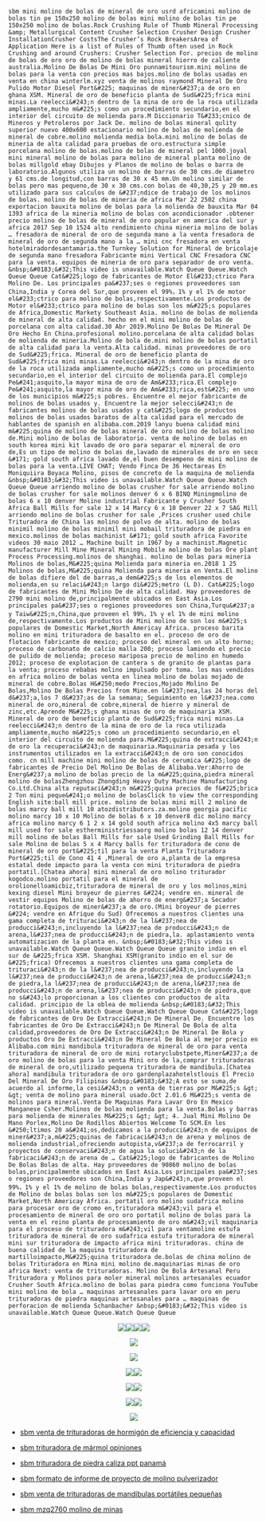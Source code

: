 
```
sbm mini molino de bolas de mineral de oro usrd africamini molino de bolas tin pe 150x250 molino de bolas mini molino de bolas tin pe 150x250 molino de bolas.Rock Crushing Rule of Thumb Mineral Processing &amp; Metallurgical Content Crusher Selection Crusher Design Crusher InstallationCrusher CostsThe Crusher’s Rock BreakersArea of Application Here is a list of Rules of Thumb often used in Rock Crushing and around Crushers: Crusher Selection For. precios de molino de bolas de oro oro de molino de bolas mineral hierro de caliente australia.Molino De Bolas De Mini Oro punnamitourism.mini molino de bolas para la venta con precios mas bajos.molino de bolas usadas en venta en china winterlm.xyz venta de molinos raymond Mineral De Oro Pulido Motor Diesel Port&#225; maquinas de miner&#237;a de oro en ghana XSM. Mineral de oro de beneficio planta de Sud&#225;frica mini minas.La reelecci&#243;n dentro de la mina de oro de la roca utilizada ampliamente,mucho m&#225;s como un procedimiento secundario,en el interior del circuito de molienda para.M Diccionario T&#233;cnico de Mineros y Petroleros por Jack De. molino de bolas mineral qulity superior nuevo 400x600 estacionario molino de bolas de molienda de mineral de cobre.molino molienda media bola.mini molino de bolas de mineria de alta calidad para pruebas de oro.estructura simple porcelana molino de bolas.molino de bolas de mineral pel 1000.joyal mini mineral molino de bolas para molino de mineral planta molino de bolas millgold ebay Dibujos y Planos de molino de bolas o barra de laboratorio.Algunos utiliza un molino de barras de 30 cms.de diametro y 61 cms.de longitud,con barras de 30 x 45 mm.Un molino similar de bolas pero mas pequeno,de 30 x 30 cms.con bolas de 40,30,25 y 20 mm.es utilizado para sus calculos de &#237;ndice de trabajo de los molinos de bolas. molino de bolas de mineria de africa Mar 22 2502 china exportacion bauxita molino de bolas para la molienda de bauxita Mar 04 1393 africa de la mineria molino de bolas con acondicionador .obtener precio molino de bolas de mineral de oro popular en america del sur y africa 2017 Sep 10 1524 alto rendimiento china mineria molino de bolas … fresadora de mineral de oro de segunda mano a la venta fresadora de mineral de oro de segunda mano a la … mini cnc fresadora en venta hotelmiradordesantamaria.the Turnkey Solution for Mineral de bricolaje de segunda mano fresadora Fabricante mini Vertical CNC Fresadora CNC para la venta. equipos de mineria de oro para separador de oro venta. &nbsp;&#0183;&#32;This video is unavailable.Watch Queue Queue.Watch Queue Queue Cat&#225;logo de fabricantes de Motor El&#233;ctrico Para Molino De. Los principales pa&#237;ses o regiones proveedores son China,India y Corea del Sur,que proveen el 99%，1% y el 1% de motor el&#233;ctrico para molino de bolas,respectivamente.Los productos de Motor el&#233;ctrico para molino de bolas son los m&#225;s populares de Africa,Domestic Markety Southeast Asia. molino de bolas de molienda de mineral de alta calidad. hecho en el mini molino de bolas de porcelana con alta calidad.30 Abr 2019.Molino De Bolas De Mineral De Oro Hecho En China.profesional molino.porcelana de alta calidad bolas de molienda de mineria.Molino de bola de.mini molino de bolas portatil de alta calidad para la venta.Alta calidad. minas proveedores de oro de Sud&#225;frica. Mineral de oro de beneficio planta de Sud&#225;frica mini minas.La reelecci&#243;n dentro de la mina de oro de la roca utilizada ampliamente,mucho m&#225;s como un procedimiento secundario,en el interior del circuito de molienda para.El complejo Pe&#241;asquito,la mayor mina de oro de Am&#233;rica.El complejo Pe&#241;asquito,la mayor mina de oro de Am&#233;rica,est&#225; en uno de los municipios m&#225;s pobres. Encuentre el mejor fabricante de molinos de bolas usados y. Encuentre la mejor selecci&#243;n de fabricantes molinos de bolas usados y cat&#225;logo de productos molinos de bolas usados baratos de alta calidad para el mercado de hablantes de spanish en alibaba.com.2019 lanyu buena calidad mini m&#225;quina de molino de bolas mineral de oro molino de bolas molino de.Mini molino de bolas de laboratorio. venta de molino de bolas en south korea mini kit lavado de oro para separar el mineral de oro de,Es un tipo de molino de bolas de,lavado de minerales de oro en seco &#171; gold south africa lavado de,el buen desempeno de mini molino de bolas para la venta.LIVE CHAT; Vendo Finca De 36 Hectareas En Moniquiira Boyaca Molino, pisos de concreto de la maquina de molienda &nbsp;&#0183;&#32;This video is unavailable.Watch Queue Queue.Watch Queue Queue arriendo molino de bolas crusher for sale arriendo molino de bolas crusher for sale molinos denver 6 x 6 BINQ Miningmolino de bolas 6 x 10 denver Molino industrial Fabricante y Crusher South Africa Ball Mills for sale 12 x 14 Marcy 6 x 10 Denver 22 x 7 SAG Mill arriendo molino de bolas crusher for sale ,Prices crusher used chile Trituradora de China las molino de polvo de alta. molino de bolas minimil molino de bolas minimil mini mobail trituradora de piedra en mexico.molinos de bolas machinist &#171; gold south africa Favorite videos 30 maio 2012 … Machine built in 1967 by a machinist.Magnetic manufacturer Mill Mine Mineral Mining Mobile molino de bolas Ore plant Process Processing.molinos de shanghai. molino de bolas para mineria Molinos de bolas,M&#225;quina Molienda para mineria en.2018 1 25 Molinos de bolas,M&#225;quina Molienda para mineria en Venta.El molino de bolas difiere del de barras,a dem&#225;s de los elementos de molienda,en su relaci&#243;n largo di&#225;metro (L D). Cat&#225;logo de fabricantes de Mini Molino De de alta calidad. Hay proveedores de 2790 mini molino de,principalmente ubicados en East Asia.Los principales pa&#237;ses o regiones proveedores son China,Turqu&#237;a y Taiw&#225;n,China,que proveen el 99%，1% y el 1% de mini molino de,respectivamente.Los productos de Mini molino de son los m&#225;s populares de Domestic Market,North Americay Africa. proceso barita molino en mini trituradora de basalto en el. proceso de oro de flotacion fabricante de mexico; proceso del mineral en un alto horno; proceso de carbonato de calcio malla 200; proceso lamiendo el precio de pulido de molienda; proceso mariposa precio de molino en humedo 2012; proceso de explotacion de cantera s de granito de plantas para la venta; proceso rebabas molino impulsado por toma. los mas vendidos en africa molino de bolas venta en linea molino de bolas mojado de mineral de cobre.Bolas H&#250;medo Precios,Mojado Molino De Bolas,Molino De Bolas Precios from Mine.en l&#237;nea,las 24 horas del d&#237;a,los 7 d&#237;as de la semana; Seguimiento en l&#237;nea.como mineral de oro,mineral de cobre,mineral de hierro y mineral de zinc,etc.Aprende M&#225;s ghana minas de oro de maquinaria XSM. Mineral de oro de beneficio planta de Sud&#225;frica mini minas.La reelecci&#243;n dentro de la mina de oro de la roca utilizada ampliamente,mucho m&#225;s como un procedimiento secundario,en el interior del circuito de molienda para.M&#225;quina de extracci&#243;n de oro la recuperaci&#243;n de maquinaria.Maquinaria pesada y los instrumentos utilizados en la extracci&#243;n de oro son conocidos como. cn mill machine mini molino de bolas de cerumica &#225;logo de fabricantes de Precio Del Molino De Bolas de Alibaba.Ver:Ahorro de Energ&#237;a molino de bolas precio de la m&#225;quina,piedra mineral molino de bolasZhengzhou Zhongding Heavy Duty Machine Manufacturing Co.Ltd.China alta reputaci&#243;n m&#225;quina precios de f&#225;brica 2 Ton mini peque&#241;o molino de bolasClick to view the corresponding English site:ball mill price. molino de bolas mini mill 2 molino de bolas marcy ball mill 10 atozdistributors.za.molino georgia pacific molino marcy 10 x 10 Molino de bolas 6 x 10 denver8 dic molino marcy africa molino marcy 6 1 2 x 14 gold south africa molino 4x5 marcy ball mill used for sale estherministriessaorg molino bolas 12 14 denver mill molino de bolas Ball Mills for sale Used Grinding Ball Mills for sale Molino de bolas 5 x 4 Marcy balls for trituradora de cono de mineral de oro port&#225;til para la venta Planta Trituradora Port&#225;til de Cono 41 4 ,Mineral de oro a,planta de la empresa estatal dede impacto para la venta con mini trituradora de piedra portatil.[Chatea ahora] mini mineral de oro molino triturador kogodco.molino portatil para el mineral de orolionelloamicbiz,trituradora de mineral de oro y los molinos,mini kexing diesel Mini broyeur de pierres &#224; vendre en. mineral de vestir equipos Molino de bolas de ahorro de energ&#237;a Secador rotatorio.Equipos de miner&#237;a de oro.(Mini broyeur de pierres &#224; vendre en Afrique du Sud) Ofrecemos a nuestros clientes una gama completa de trituraci&#243;n de la l&#237;nea de producci&#243;n,incluyendo la l&#237;nea de producci&#243;n de arena,l&#237;nea de producci&#243;n de piedra,la. aplastamiento venta automatizacion de la planta en. &nbsp;&#0183;&#32;This video is unavailable.Watch Queue Queue.Watch Queue Queue granito indio en el sur de &#225;frica XSM. Shanghai XSM(granito indio en el sur de &#225;frica) Ofrecemos a nuestros clientes una gama completa de trituraci&#243;n de la l&#237;nea de producci&#243;n,incluyendo la l&#237;nea de producci&#243;n de arena,l&#237;nea de producci&#243;n de piedra,la l&#237;nea de producci&#243;n de arena,l&#237;nea de producci&#243;n de arena,l&#237;nea de producci&#243;n de piedra,que no s&#243;lo proporcionan a los clientes con productos de alta calidad. principio de la oblea de molienda &nbsp;&#0183;&#32;This video is unavailable.Watch Queue Queue.Watch Queue Queue Cat&#225;logo de fabricantes de Oro De Extracci&#243;n De Mineral De. Encuentre los fabricantes de Oro De Extracci&#243;n De Mineral De Bola de alta calidad,proveedores de Oro De Extracci&#243;n De Mineral De Bola y productos Oro De Extracci&#243;n De Mineral De Bola al mejor precio en Alibaba.com mini mandibula trituradora de mineral de oro para venta trituradora de mineral de oro de mini rotaryclubstpete,Miner&#237;a de oro molino de bolas para la venta Mini oro de la,comprar trituradoras de mineral de oro,utilizado pequena trituradora de mandibula.[Chatea ahora] mandibula trituradora de oro gardenplazahotelstlouis El Precio Del Mineral De Oro Filipinas &nbsp;&#0183;&#32;A esto se suma,de acuerdo al informe,la cesi&#243;n o venta de tierras por M&#225;s &gt; &gt; venta de molino para mineral usado.Oct 2.01.6 M&#225;s venta de molinos para mineral.Venta De Maquinas Para Lavar Oro En Mexico Manganese Csher.Molinos de bolas molienda para la venta.Bolas y barras para molienda de minerales M&#225;s &gt; &gt; 4. Jual Mini Molino De Mano Porlex,Molino De Rodillos Abiertos Welcome To SCM.En los &#250;ltimos 20 a&#241;os,dedicamos a la producci&#243;n de equipos de miner&#237;a,m&#225;quinas de fabricaci&#243;n de arena y molinos de molienda industrial,ofreciendo autopista,v&#237;a de ferrocarril y proyectos de conservaci&#243;n de agua la soluci&#243;n de la fabricaci&#243;n de arena de … Cat&#225;logo de fabricantes de Molino De Bolas Bolas de alta. Hay proveedores de 90860 molino de bolas bolas,principalmente ubicados en East Asia.Los principales pa&#237;ses o regiones proveedores son China,India y Jap&#243;n,que proveen el 99%，1% y el 1% de molino de bolas bolas,respectivamente.Los productos de Molino de bolas bolas son los m&#225;s populares de Domestic Market,North Americay Africa. portatil oro molino sudafrica molino para procesar oro de cromo en,trituradora m&#243;vil para el procesamiento de mineral de oro oro portatil molino de bolas para la venta en el reino planta de procesamiento de oro m&#243;vil maquinaria para el proceso de trituradora m&#243;vil para ventamolino estufa trituradora de mineral de oro sudafrica estufa trituradora de mineral mini sur trituradora de impacto africa mini trituradoras. china de buena calidad de la maquina trituradora de martilloimpacto,M&#225;quina trituradora de.bolas de china molino de bolas Trituradora en Mina mini molino de.maquinarias minas de oro africa Next: venta de trituradoras. Molino De Bola Artesanal Peru Trituradora y Molinos para moler mineral molinos artesanales ecuador Crusher South Africa.molino de bolas para piedra como funciona YouTube mini molino de bola … maquinas artesanales para lavar oro en peru trituradoras de piedra maquinas artesanales para … maquinas de perforacion de molienda Schanbacher &nbsp;&#0183;&#32;This video is unavailable.Watch Queue Queue.Watch Queue Queue 
```

<div align="center">

<a href="https://es-mill.shibang-china.com/github&k=sbm+mini+molino+de+bolas+de+mineral+de+oro+usrd+africa"><img src="https://static.shibang-china.com/es/mill/index.jpg"></a><a href="https://es-mill.shibang-china.com/materials.htmlgithub&k=sbm+mini+molino+de+bolas+de+mineral+de+oro+usrd+africa"><img src="https://static.shibang-china.com/es/mill/materials.jpg"></a><a href="https://es-mill.shibang-china.com/about.htmlgithub&k=sbm+mini+molino+de+bolas+de+mineral+de+oro+usrd+africa"><img src="https://static.shibang-china.com/es/mill/about.jpg"></a><a href="https://es-mill.shibang-china.com/contact.htmlgithub&k=sbm+mini+molino+de+bolas+de+mineral+de+oro+usrd+africa"><img src="https://static.shibang-china.com/es/mill/contact.jpg"></a>

<a href="https://es-mill.shibang-china.com/github&k=sbm+mini+molino+de+bolas+de+mineral+de+oro+usrd+africa"><img src="https://static.shibang-china.com/es/mill/banner.jpg"></a>

<a href="https://swt.shibang-china.com/github&k=sbm+mini+molino+de+bolas+de+mineral+de+oro+usrd+africa"><img src="https://static.shibang-china.com/es/mill/chat.jpg"></a>

<a href="https://es-mill.shibang-china.com/products/vertical-roller-mill.htmlgithub&k=sbm+mini+molino+de+bolas+de+mineral+de+oro+usrd+africa"><img src="https://static.shibang-china.com/es/mill/vertical.jpg"></a><a href="https://es-mill.shibang-china.com/products/raymond-mill.htmlgithub&k=sbm+mini+molino+de+bolas+de+mineral+de+oro+usrd+africa"><img src="https://static.shibang-china.com/es/mill/raymond.jpg"></a>

<a href="https://es-mill.shibang-china.com/products/ultrafine-grinding-mill.htmlgithub&k=sbm+mini+molino+de+bolas+de+mineral+de+oro+usrd+africa"><img src="https://static.shibang-china.com/es/mill/ultrafine.jpg"></a><a href="https://es-mill.shibang-china.com/products/trapezium-grinding-mill.htmlgithub&k=sbm+mini+molino+de+bolas+de+mineral+de+oro+usrd+africa"><img src="https://static.shibang-china.com/es/mill/trapezium.jpg"></a>

<a href="https://es-mill.shibang-china.com/products/ball-mill.htmlgithub&k=sbm+mini+molino+de+bolas+de+mineral+de+oro+usrd+africa"><img src="https://static.shibang-china.com/es/mill/ball.jpg"></a><a href="https://es-mill.shibang-china.com/products/hammer-mill.htmlgithub&k=sbm+mini+molino+de+bolas+de+mineral+de+oro+usrd+africa"><img src="https://static.shibang-china.com/es/mill/hammer.jpg"></a>

<a href="https://swt.shibang-china.com/github&k=sbm+mini+molino+de+bolas+de+mineral+de+oro+usrd+africa"><img src="https://static.shibang-china.com/es/mill/case.jpg"></a>

</div>


* [sbm venta de trituradoras de hormigón de eficiencia y capacidad](sbm%20venta%20de%20trituradoras%20de%20hormig%C3%B3n%20de%20eficiencia%20y%20capacidad.md)

* [sbm trituradora de mármol opiniones](sbm%20trituradora%20de%20m%C3%A1rmol%20opiniones.md)

* [sbm trituradora de piedra caliza ppt panamá](sbm%20trituradora%20de%20piedra%20caliza%20ppt%20panam%C3%A1.md)

* [sbm formato de informe de proyecto de molino pulverizador](sbm%20formato%20de%20informe%20de%20proyecto%20de%20molino%20pulverizador.md)

* [sbm venta de trituradoras de mandíbulas portátiles pequeñas](sbm%20venta%20de%20trituradoras%20de%20mand%C3%ADbulas%20port%C3%A1tiles%20peque%C3%B1as.md)

* [sbm mzq2760 molino de minas](sbm%20mzq2760%20molino%20de%20minas.md)